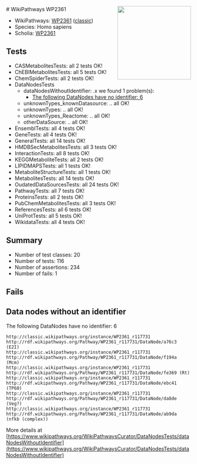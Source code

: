 <img style="float: right; width: 200px" src="https://upload.wikimedia.org/wikipedia/commons/thumb/8/83/Wplogo_with_text_500.png/640px-Wplogo_with_text_500.png" />
# WikiPathways WP2361

* WikiPathways: [WP2361](https://wikipathways.org/pathways/WP2361) ([classic](https://classic.wikipathways.org/instance/WP2361))
* Species: Homo sapiens
* Scholia: [WP2361](https://scholia.toolforge.org/wikipathways/WP2361)
## Tests
* CASMetabolitesTests: all 2 tests OK!
* ChEBIMetabolitesTests: all 5 tests OK!
* ChemSpiderTests: all 2 tests OK!
* DataNodesTests
    * dataNodesWithoutIdentifier: .x we found 1 problem(s):
        * [The following DataNodes have no identifier: 6](#d2d32fa5)
    * unknownTypes_knownDatasource: .. all OK!
    * unknownTypes: .. all OK!
    * unknownTypes_Reactome: .. all OK!
    * otherDataSource: .. all OK!
* EnsemblTests: all 4 tests OK!
* GeneTests: all 4 tests OK!
* GeneralTests: all 14 tests OK!
* HMDBSecMetabolitesTests: all 3 tests OK!
* InteractionTests: all 8 tests OK!
* KEGGMetaboliteTests: all 2 tests OK!
* LIPIDMAPSTests: all 1 tests OK!
* MetaboliteStructureTests: all 1 tests OK!
* MetabolitesTests: all 14 tests OK!
* OudatedDataSourcesTests: all 24 tests OK!
* PathwayTests: all 7 tests OK!
* ProteinsTests: all 2 tests OK!
* PubChemMetabolitesTests: all 3 tests OK!
* ReferencesTests: all 6 tests OK!
* UniProtTests: all 5 tests OK!
* WikidataTests: all 4 tests OK!


## Summary

* Number of test classes: 20
* Number of tests: 116
* Number of assertions: 234
* Number of fails: 1

## Fails

<a name="d2d32fa5" />

## Data nodes without an identifier

The following DataNodes have no identifier: 6
```
http://classic.wikipathways.org/instance/WP2361_r117731 http://rdf.wikipathways.org/Pathway/WP2361_r117731/DataNode/a76c3 (E2I)
http://classic.wikipathways.org/instance/WP2361_r117731 http://rdf.wikipathways.org/Pathway/WP2361_r117731/DataNode/f194a (Mcm)
http://classic.wikipathways.org/instance/WP2361_r117731 http://rdf.wikipathways.org/Pathway/WP2361_r117731/DataNode/fe369 (Rt)
http://classic.wikipathways.org/instance/WP2361_r117731 http://rdf.wikipathways.org/Pathway/WP2361_r117731/DataNode/ebc41 (TP60)
http://classic.wikipathways.org/instance/WP2361_r117731 http://rdf.wikipathways.org/Pathway/WP2361_r117731/DataNode/da8de (Veg?)
http://classic.wikipathways.org/instance/WP2361_r117731 http://rdf.wikipathways.org/Pathway/WP2361_r117731/DataNode/ab9da (nfkb (complex))
```

More details at [https://www.wikipathways.org/WikiPathwaysCurator/DataNodesTests/dataNodesWithoutIdentifier](https://www.wikipathways.org/WikiPathwaysCurator/DataNodesTests/dataNodesWithoutIdentifier)

